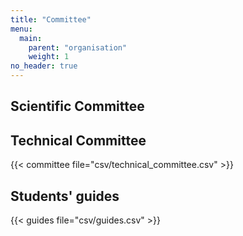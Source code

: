 ```yaml
---
title: "Committee"
menu:
  main:
    parent: "organisation"
    weight: 1
no_header: true
---
```


<!--
## Organising Committee

{{< committee file="csv/organising_committee.csv" >}}
-->

## Scientific Committee

<!--
{{< committee file="csv/scientific_committee.csv" >}}
-->

<!--
## Logistics Committee

{{< committee file="csv/logistics_committee.csv" >}}
-->

## Technical Committee
{{< committee file="csv/technical_committee.csv" >}}

## Students' guides
{{< guides file="csv/guides.csv" >}}
